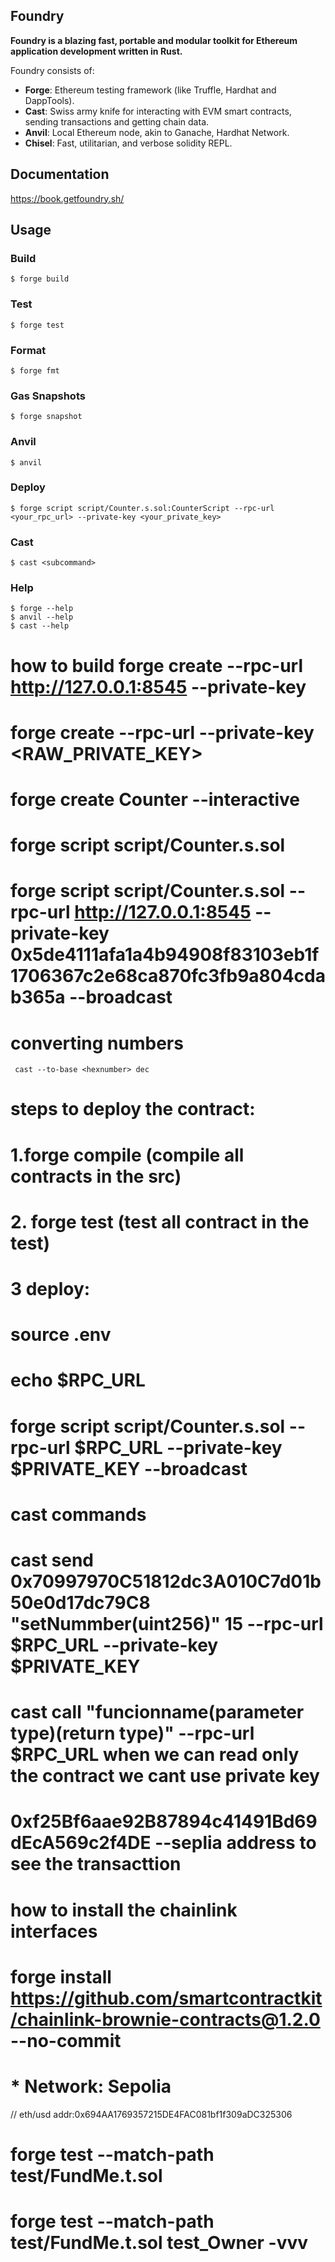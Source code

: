 ## Foundry

**Foundry is a blazing fast, portable and modular toolkit for Ethereum application development written in Rust.**

Foundry consists of:

-   **Forge**: Ethereum testing framework (like Truffle, Hardhat and DappTools).
-   **Cast**: Swiss army knife for interacting with EVM smart contracts, sending transactions and getting chain data.
-   **Anvil**: Local Ethereum node, akin to Ganache, Hardhat Network.
-   **Chisel**: Fast, utilitarian, and verbose solidity REPL.

## Documentation

https://book.getfoundry.sh/

## Usage

### Build

```shell
$ forge build
```

### Test

```shell
$ forge test
```

### Format

```shell
$ forge fmt
```

### Gas Snapshots

```shell
$ forge snapshot
```

### Anvil

```shell
$ anvil
```

### Deploy

```shell
$ forge script script/Counter.s.sol:CounterScript --rpc-url <your_rpc_url> --private-key <your_private_key>
```

### Cast

```shell
$ cast <subcommand>
```

### Help

```shell
$ forge --help
$ anvil --help
$ cast --help
```
# how to build forge create --rpc-url http://127.0.0.1:8545 --private-key <privatekey> <contract>
# forge create --rpc-url <URL> --private-key <RAW_PRIVATE_KEY> <CONTRACT>

# forge create Counter --interactive
# forge script script/Counter.s.sol
# forge script script/Counter.s.sol --rpc-url http://127.0.0.1:8545 --private-key 0x5de4111afa1a4b94908f83103eb1f1706367c2e68ca870fc3fb9a804cdab365a --broadcast
# converting numbers
     cast --to-base <hexnumber> dec


# steps to deploy the contract:
  # 1.forge compile (compile all contracts in the src)
  # 2. forge test  (test all contract in the test)
  # 3 deploy:
# source .env
# echo $RPC_URL
# forge script script/Counter.s.sol --rpc-url $RPC_URL --private-key $PRIVATE_KEY --broadcast

# cast commands
# cast send 0x70997970C51812dc3A010C7d01b50e0d17dc79C8 "setNummber(uint256)" 15 --rpc-url $RPC_URL --private-key $PRIVATE_KEY 
# cast call <Contract addr> "funcionname(parameter type)(return type)" --rpc-url $RPC_URL when we can read only the contract we cant use private key

# 0xf25Bf6aae92B87894c41491Bd69dEcA569c2f4DE --seplia address to see the transacttion


# how to install the chainlink interfaces
   # forge install https://github.com/smartcontractkit/chainlink-brownie-contracts@1.2.0  --no-commit


# * Network: Sepolia
     
// eth/usd addr:0x694AA1769357215DE4FAC081bf1f309aDC325306


# forge test --match-path test/FundMe.t.sol 
# forge test --match-path test/FundMe.t.sol test_Owner -vvv